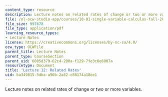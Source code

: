 ```yaml
---
content_type: resource
description: Lecture notes on related rates of change or two or more variables.
file: /ol-ocw-studio-app/courses/18-01-single-variable-calculus-fall-2006/ba3498155dbaa90b2a82c88174a18ee1_lec12.pdf
file_size: 997678
file_type: application/pdf
learning_resource_types:
- Lecture Notes
license: https://creativecommons.org/licenses/by-nc-sa/4.0/
ocw_type: OCWFile
parent_title: Lecture Notes
parent_type: CourseSection
parent_uid: 6005d379-62c4-200a-f129-7fe3c6e6007a
resourcetype: Document
title: 'Lecture 12: Related Rates'
uid: ba349815-5dba-a90b-2a82-c88174a18ee1
---
```

Lecture notes on related rates of change or two or more variables.